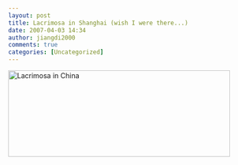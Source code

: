 ```yaml
---
layout: post
title: Lacrimosa in Shanghai (wish I were there...)
date: 2007-04-03 14:34
author: jiangdi2000
comments: true
categories: [Uncategorized]
---
```

<div id="msgcns!C840C88DA912213B!952" class="bvMsg"><img title="Lacrimosa in China" height="175" alt="Lacrimosa in China" src="http://www.lacrimosa.ch/cms/upload/news/2007/china.jpg" width="450" /></div>

